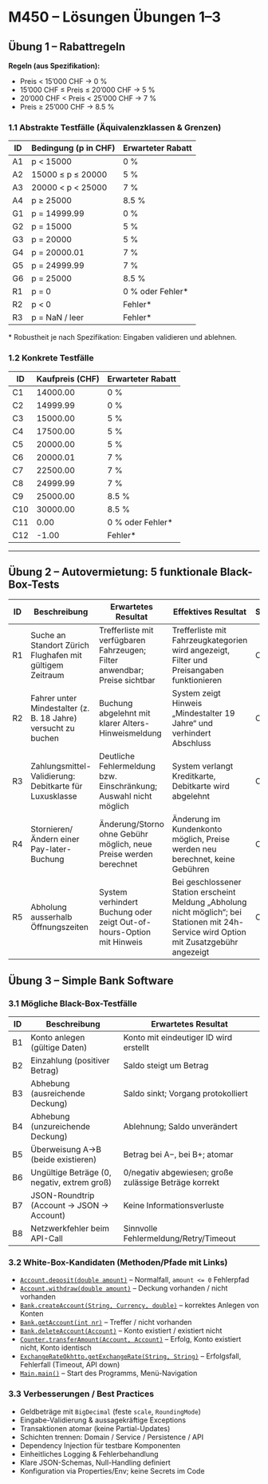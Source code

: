 # M450 – Lösungen Übungen 1–3

## Übung 1 – Rabattregeln

**Regeln (aus Spezifikation):**
- Preis < 15’000 CHF → 0 %
- 15’000 CHF ≤ Preis ≤ 20’000 CHF → 5 %
- 20’000 CHF < Preis < 25’000 CHF → 7 %
- Preis ≥ 25’000 CHF → 8.5 %

### 1.1 Abstrakte Testfälle (Äquivalenzklassen & Grenzen)

| ID | Bedingung (p in CHF)         | Erwarteter Rabatt |
|----|------------------------------|-------------------|
| A1 | p < 15000                    | 0 %               |
| A2 | 15000 ≤ p ≤ 20000            | 5 %               |
| A3 | 20000 < p < 25000            | 7 %               |
| A4 | p ≥ 25000                    | 8.5 %             |
| G1 | p = 14999.99                 | 0 %               |
| G2 | p = 15000                    | 5 %               |
| G3 | p = 20000                    | 5 %               |
| G4 | p = 20000.01                 | 7 %               |
| G5 | p = 24999.99                 | 7 %               |
| G6 | p = 25000                    | 8.5 %             |
| R1 | p = 0                        | 0 % oder Fehler*  |
| R2 | p < 0                        | Fehler*           |
| R3 | p = NaN / leer               | Fehler*           |

\* Robustheit je nach Spezifikation: Eingaben validieren und ablehnen.

### 1.2 Konkrete Testfälle

| ID  | Kaufpreis (CHF) | Erwarteter Rabatt |
|-----|-----------------|-------------------|
| C1  | 14000.00        | 0 %               |
| C2  | 14999.99        | 0 %               |
| C3  | 15000.00        | 5 %               |
| C4  | 17500.00        | 5 %               |
| C5  | 20000.00        | 5 %               |
| C6  | 20000.01        | 7 %               |
| C7  | 22500.00        | 7 %               |
| C8  | 24999.99        | 7 %               |
| C9  | 25000.00        | 8.5 %             |
| C10 | 30000.00        | 8.5 %             |
| C11 | 0.00            | 0 % oder Fehler*  |
| C12 | -1.00           | Fehler*           |

---

## Übung 2 – Autovermietung: 5 funktionale Black-Box-Tests

| ID | Beschreibung | Erwartetes Resultat | Effektives Resultat | Status | Mögliche Ursache |
|----|--------------|---------------------|---------------------|--------|------------------|
| R1 | Suche an Standort Zürich Flughafen mit gültigem Zeitraum | Trefferliste mit verfügbaren Fahrzeugen; Filter anwendbar; Preise sichtbar | Trefferliste mit Fahrzeugkategorien wird angezeigt, Filter und Preisangaben funktionieren | OK | — |
| R2 | Fahrer unter Mindestalter (z. B. 18 Jahre) versucht zu buchen | Buchung abgelehnt mit klarer Alters-Hinweismeldung | System zeigt Hinweis „Mindestalter 19 Jahre“ und verhindert Abschluss | OK | Altersregel korrekt implementiert |
| R3 | Zahlungsmittel-Validierung: Debitkarte für Luxusklasse | Deutliche Fehlermeldung bzw. Einschränkung; Auswahl nicht möglich | System verlangt Kreditkarte, Debitkarte wird abgelehnt | OK | Zahlungsregel erzwungen |
| R4 | Stornieren/Ändern einer Pay-later-Buchung | Änderung/Storno ohne Gebühr möglich, neue Preise werden berechnet | Änderung im Kundenkonto möglich, Preise werden neu berechnet, keine Gebühren | OK | Tariflogik korrekt umgesetzt |
| R5 | Abholung ausserhalb Öffnungszeiten | System verhindert Buchung oder zeigt Out-of-hours-Option mit Hinweis | Bei geschlossener Station erscheint Meldung „Abholung nicht möglich“; bei Stationen mit 24h-Service wird Option mit Zusatzgebühr angezeigt | OK | Öffnungszeiten/Policies greifen |


## Übung 3 – Simple Bank Software

### 3.1 Mögliche Black-Box-Testfälle

| ID | Beschreibung | Erwartetes Resultat |
|----|--------------|---------------------|
| B1 | Konto anlegen (gültige Daten) | Konto mit eindeutiger ID wird erstellt |
| B2 | Einzahlung (positiver Betrag) | Saldo steigt um Betrag |
| B3 | Abhebung (ausreichende Deckung) | Saldo sinkt; Vorgang protokolliert |
| B4 | Abhebung (unzureichende Deckung) | Ablehnung; Saldo unverändert |
| B5 | Überweisung A→B (beide existieren) | Betrag bei A−, bei B+; atomar |
| B6 | Ungültige Beträge (0, negativ, extrem groß) | 0/negativ abgewiesen; große zulässige Beträge korrekt |
| B7 | JSON-Roundtrip (Account → JSON → Account) | Keine Informationsverluste |
| B8 | Netzwerkfehler beim API-Call | Sinnvolle Fehlermeldung/Retry/Timeout |

### 3.2 White-Box-Kandidaten (Methoden/Pfade mit Links)

- [`Account.deposit(double amount)`](./src/main/java/ch/tbz/bank/software/Account.java) – Normalfall, `amount <= 0` Fehlerpfad
- [`Account.withdraw(double amount)`](./src/main/java/ch/tbz/bank/software/Account.java) – Deckung vorhanden / nicht vorhanden
- [`Bank.createAccount(String, Currency, double)`](./src/main/java/ch/tbz/bank/software/Bank.java) – korrektes Anlegen von Konten
- [`Bank.getAccount(int nr)`](./src/main/java/ch/tbz/bank/software/Bank.java) – Treffer / nicht vorhanden
- [`Bank.deleteAccount(Account)`](./src/main/java/ch/tbz/bank/software/Bank.java) – Konto existiert / existiert nicht
- [`Counter.transferAmount(Account, Account)`](./src/main/java/ch/tbz/bank/software/Counter.java) – Erfolg, Konto existiert nicht, Konto identisch
- [`ExchangeRateOkhttp.getExchangeRate(String, String)`](./src/main/java/ch/tbz/bank/software/ExchangeRateOkhttp.java) – Erfolgsfall, Fehlerfall (Timeout, API down)
- [`Main.main()`](./src/main/java/ch/tbz/bank/software/Main.java) – Start des Programms, Menü-Navigation

### 3.3 Verbesserungen / Best Practices

- Geldbeträge mit `BigDecimal` (feste `scale`, `RoundingMode`)
- Eingabe-Validierung & aussagekräftige Exceptions
- Transaktionen atomar (keine Partial-Updates)
- Schichten trennen: Domain / Service / Persistence / API
- Dependency Injection für testbare Komponenten
- Einheitliches Logging & Fehlerbehandlung
- Klare JSON-Schemas, Null-Handling definiert
- Konfiguration via Properties/Env; keine Secrets im Code
